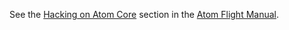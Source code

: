 See the [Hacking on Atom Core](https://web.archive.org/web/20221130053817/https://flight-manual.atom.io/hacking-atom/sections/hacking-on-atom-core/#platform-linux) section in the [Atom Flight Manual](https://web.archive.org/web/20221130005947/https://flight-manual.atom.io/).
